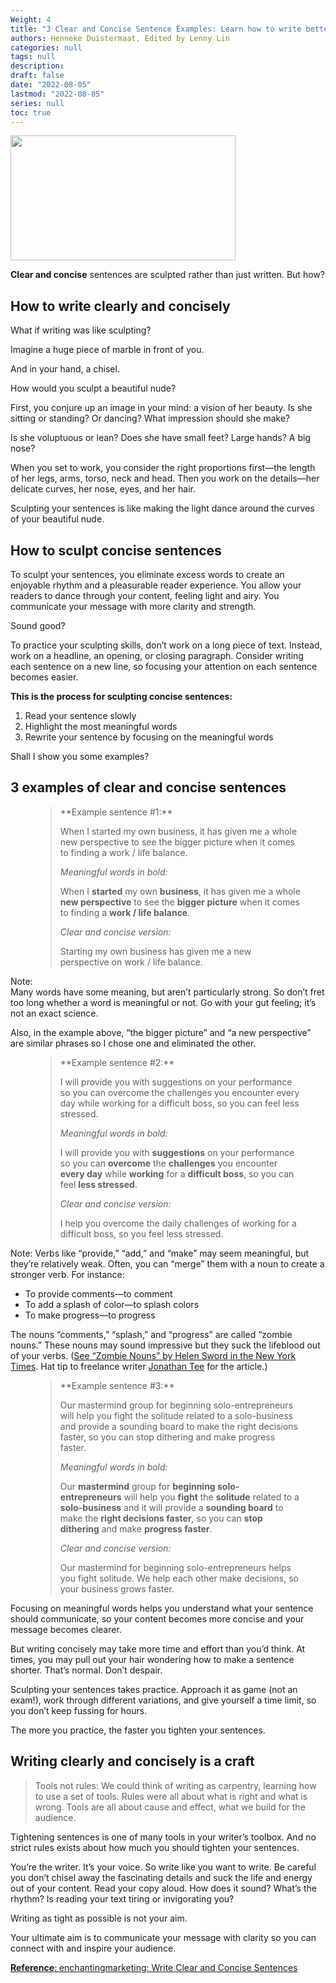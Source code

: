 ```yaml
---
Weight: 4
title: "3 Clear and Concise Sentence Examples: Learn how to write better"
authors: Henneke Duistermaat, Edited by Lenny Lin
categories: null
tags: null
description: 
draft: false
date: "2022-08-05"
lastmod: "2022-08-05"
series: null
toc: true
---
```


<img width ="360" height= "200" src = "/docs/images/writing-clearly-and-concisely-main-image.jpg" class = "center"/>

**Clear and concise** sentences are sculpted rather than just written. But how?

## How to write clearly and concisely

What if writing was like sculpting?

Imagine a huge piece of marble in front of you.

And in your hand, a chisel.

How would you sculpt a beautiful nude?

First, you conjure up an image in your mind: a vision of her beauty. Is she sitting or standing? Or dancing? What impression should she make?

Is she voluptuous or lean? Does she have small feet? Large hands? A big nose?

When you set to work, you consider the right proportions first—the length of her legs, arms, torso, neck and head. Then you work on the details—her delicate curves, her nose, eyes, and her hair.

Sculpting your sentences is like making the light dance around the curves of your beautiful nude.

## How to sculpt concise sentences

To sculpt your sentences, you eliminate excess words to create an enjoyable rhythm and a pleasurable reader experience. You allow your readers to dance through your content, feeling light and airy. You communicate your message with more clarity and strength.

Sound good?

To practice your sculpting skills, don’t work on a long piece of text. Instead, work on a headline, an opening, or closing paragraph. Consider writing each sentence on a new line, so focusing your attention on each sentence becomes easier.

**This is the process for sculpting concise sentences:**

1. Read your sentence slowly
2. Highlight the most meaningful words
3. Rewrite your sentence by focusing on the meaningful words

Shall I show you some examples?

## 3 examples of clear and concise sentences

<figure class="quote">
  <blockquote>
**Example sentence #1:**

When I started my own business, it has given me a whole new perspective to see the bigger picture when it comes to finding a work / life balance.

*Meaningful words in bold:*

When I **started** my own **business**, it has given me a whole **new perspective** to see the **bigger picture** when it comes to finding a **work / life balance**.

*Clear and concise version:*

Starting my own business has given me a new perspective on work / life balance.
  </blockquote>
</figure>


Note:  
 Many words have some meaning, but aren’t particularly strong. So don’t fret too long whether a word is meaningful or not. Go with your gut feeling; it’s not an exact science.

Also, in the example above, “the bigger picture” and “a new perspective” are similar phrases so I chose one and eliminated the other.


<figure class="quote">
  <blockquote>
**Example sentence #2:**

I will provide you with suggestions on your performance so you can overcome the challenges you encounter every day while working for a difficult boss, so you can feel less stressed.

*Meaningful words in bold:*

I will provide you with **suggestions** on your performance so you can **overcome** the **challenges** you encounter **every day** while **working** for a **difficult boss**, so you can feel **less stressed**.

*Clear and concise version:*

I help you overcome the daily challenges of working for a difficult boss, so you feel less stressed.
  </blockquote>
</figure>

Note:
 Verbs like “provide,” “add,” and “make” may seem meaningful, but they’re relatively weak. Often, you can “merge” them with a noun to create a stronger verb. For instance:

- To provide comments—to comment
- To add a splash of color—to splash colors
- To make progress—to progress

The nouns “comments,” “splash,” and “progress” are called “zombie nouns.” These nouns may sound impressive but they suck the lifeblood out of your verbs. ([See “Zombie Nouns” by Helen Sword in the New York Times](https://opinionator.blogs.nytimes.com/2012/07/23/zombie-nouns/?_r=0). Hat tip to freelance writer [Jonathan Tee](http://www.jonathantee.com/) for the article.)

<figure class="quote">
  <blockquote>
**Example sentence #3:**

Our mastermind group for beginning solo-entrepreneurs will help you fight the solitude related to a solo-business and provide a sounding board to make the right decisions faster, so you can stop dithering and make progress faster.

*Meaningful words in bold:*

Our **mastermind** group for **beginning solo-entrepreneurs** will help you **fight** the **solitude** related to a **solo-business** and it will provide a **sounding board** to make the **right decisions faster**, so you can **stop dithering** and make **progress faster**.

*Clear and concise version:*

Our mastermind for beginning solo-entrepreneurs helps you fight solitude. We help each other make decisions, so your business grows faster.
  </blockquote>
</figure>

Focusing on meaningful words helps you understand what your sentence should communicate, so your content becomes more concise and your message becomes clearer.

But writing concisely may take more time and effort than you’d think. At times, you may pull out your hair wondering how to make a sentence shorter. That’s normal. Don’t despair.

Sculpting your sentences takes practice. Approach it as game (not an exam!), work through different variations, and give yourself a time limit, so you don’t keep fussing for hours.

The more you practice, the faster you tighten your sentences.

## Writing clearly and concisely is a craft

> Tools not rules: We could think of writing as carpentry, learning how to use a set of tools. Rules were all about what is right and what is wrong. Tools are all about cause and effect, what we build for the audience.
> 

Tightening sentences is one of many tools in your writer’s toolbox. And no strict rules exists about how much you should tighten your sentences.

You’re the writer. It’s your voice. So write like you want to write. Be careful you don’t chisel away the fascinating details and suck the life and energy out of your content. Read your copy aloud. How does it sound? What’s the rhythm? Is reading your text tiring or invigorating you?

Writing as tight as possible is not your aim.

Your ultimate aim is to communicate your message with clarity so you can connect with and inspire your audience.

[**Reference**: enchantingmarketing: Write Clear and Concise Sentences](https://www.enchantingmarketing.com/write-clear-and-concise-sentences/?utm_source=EnchantingMarketing&utm_campaign=writingtips&utm_medium=email)